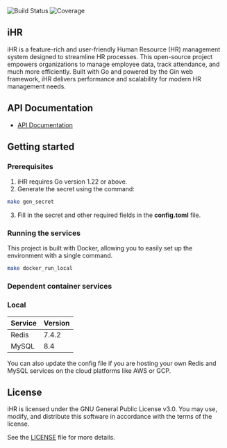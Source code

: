 ![Build Status](https://github.com/tsaisean/iHR/actions/workflows/ci.yml/badge.svg) 
![Coverage](https://img.shields.io/badge/dynamic/json?url=https://tsaisean.github.io/coverage.json&label=Coverage&query=$.coverage&color=brightgreen)

## iHR
iHR is a feature-rich and user-friendly Human Resource (HR) management system designed to streamline HR processes. This open-source project empowers organizations to manage employee data, track attendance, and much more efficiently. Built with Go and powered by the Gin web framework, iHR delivers performance and scalability for modern HR management needs.

## API Documentation
- [API Documentation](https://documenter.getpostman.com/view/41467252/2sAYX9o17f#85314d43-0e04-4216-a40b-3a0480c9aae9)

## Getting started
### Prerequisites
1. iHR requires Go version 1.22 or above.
2. Generate the secret using the command:
```bash
make gen_secret
```
3. Fill in the secret and other required fields in the **config.toml** file.

### Running the services
This project is built with Docker, allowing you to easily set up the environment with a single command.
``` bash
make docker_run_local
```

### Dependent container services
### Local
| Service      | Version |
| ------------ |---------|
| Redis        | 7.4.2   |
| MySQL        | 8.4     |       

You can also update the config file if you are hosting your own Redis and MySQL services on the cloud platforms like AWS or GCP.


## License
iHR is licensed under the GNU General Public License v3.0. You may use, modify, and distribute this software in accordance with the terms of the license.

See the [LICENSE](./LICENSE) file for more details.
